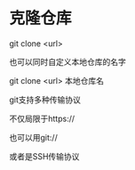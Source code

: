 # 克隆仓库

git clone \<url>



也可以同时自定义本地仓库的名字

git clone \<url> 本地仓库名



git支持多种传输协议

不仅局限于https://

也可以用git://

或者是SSH传输协议